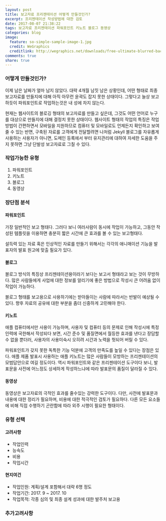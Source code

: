 ```yaml
---
layout: post
title: 보고자료 프리젠테이션 어떻게 만들것인가?
excerpt: 프리젠테이션 작성방법에 대한 검토
date: 2017-08-07 21:38:22
tags: 보고자료 프리젠테이션 파워포인트 키노트 블로그 동영상
categories: blog
image:
  feature: so-simple-sample-image-1.jpg
  credit: WeGraphics
  creditlink: http://wegraphics.net/downloads/free-ultimate-blurred-background-pack/
comments: true
share: true
---
```


### 어떻게 만들것인가?

이제 남은 날짜가 얼마 남지 않았다. 대략 4개월 남짓 남은 상황인데, 어떤 형태로 최종 보고자료를 만들지에 대해 아직 아무런 윤곽도 잡지 못한 상태이다. 그렇다고 늘상 보고하듯이 파워포인트로 작업하는것은 내 성에 차지 않는다.

현재는 웹사이트의 블로깅 형태의 보고자료를 만들고 싶은데, 그것도 어떤 언어로 누구를 대상으로 만들지에 대해 결정치 못한 상태이다. 웹사이트 형태의 작업의 특징은 작업방법이 간편하면서 모바일을 지원하므로 컴퓨터 및 모바일로도 언제든지 확인하고 보여줄 수 있는 반면, 구축된 자료를 고객에게 전달할려면 나처럼 Jekyll 블로그를 자유롭게 사용하는 사용자가 아니면, 도메인 등록에서 부터 유지관리에 대하여 자세한 도움을 주지 못하면 그냥 단발성 보고자료로 그칠 수 있다.


### 작업가능한 유형

1. 파워포인트
2. 키노트
3. 블로그
4. 동영상


### 장단점 분석

#### 파워포인트

가장 일반적인 보고 형태다. 그러다 보니 여러사람이 동시에 작업이 가능하고, 그동안 작성된 템플릿을 이용하면 충분히 짧은 시간에 큰 효과를 볼 수 있는 보고형태다.

설득력 있는 자료 혹은 인상적인 자료를 만들기 위해서는 각각의 애니매이션 기능을 발표자의 발표 원고에 맞출 필요가 있다. 

#### 블로그

블로그 방식의 특징상 프리젠테이션용이라기 보다는 보고서 형태라고 보는 것이 무방하다. 많은 사람들에게 사업에 대한 정보를 알리기에 좋은 방법으로 작성시 큰 어려움 없이 작업이 가능하다.

블로그 형태를 보고용으로 사용하기에는 받아들이는 사람에 따라서는 반발이 예상될 수 있다. 향후 자료의 공유에 대한 부분을 좀더 신중하게 고민해야 한다.

#### 키노트

애플 컴퓨터에서만 사용이 가능하며, 사용자 및 컴퓨터 등의 문제로 인해 작성시에 특정 인력에 국한해서 작성되다 보면, 시간 준수 및 품질면에서 월등한 효과를 낸다고 장담할 수 없을 뿐더러, 사용자의 사용미숙시 오히려 시간과 노력을 헛되어 버릴 수 있다.

 파워포인트가 갖지 못한 독특한 기능 덕분에 고객의 만족도를 높일 수 있다는 장점은 있다. 애플 제품 발표시 사용하는 애플 키노트는 많은 사람들이 모방하는 프리젠테이션의 모범답안으로 여길 정도이다. 역시 파워포인트와 같은 프리젠테이션 도구이다 보니, 발표문을 사전에 어느정도 상세하게 작성하느냐에 따라 발표문의 품질이 달라질 수 있다.
 
 
#### 동영상

동영상은 보고자료의 극적인 효과를 줄수있는 강력한 도구이다. 다만, 사전에 발표문과 내용에 대한 정리가 필요하며, 비용에 대한 적극적인 검토가 필요하다. 다른 모든 요소들에 비해 직접 수행하기 곤란함에 따라 외주 시행이 필요한 형태이다.



### 유형 선택

#### 고려사항

* 작업인력
* 능숙도
* 비용
* 작업시간

#### 현지여건

* 작업인원: 계획/설계 포함해서 대략 6명 정도
* 작업기간: 2017. 9 ~ 2017. 10
* 작업목적: 각종 심의 및 최종 설계 성과에 대한 발주처 보고용

### 추가고려사항


